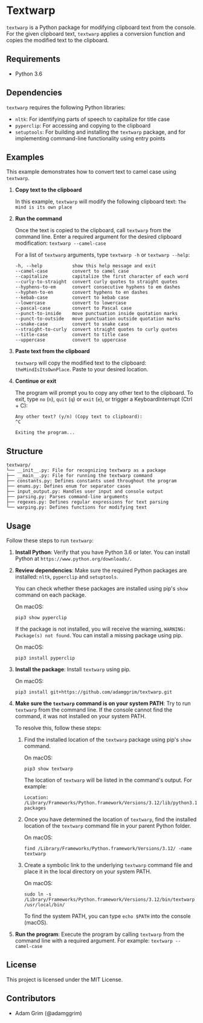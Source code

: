 # Textwarp

`textwarp` is a Python package for modifying clipboard text from the console. For the given clipboard text, `textwarp` applies a conversion function and copies the modified text to the clipboard.

## Requirements

- Python 3.6

## Dependencies

`textwarp` requires the following Python libraries:

- `nltk`: For identifying parts of speech to capitalize for title case
- `pyperclip`: For accessing and copying to the clipboard
- `setuptools`: For building and installing the `textwarp` package, and for implementing command-line functionality using entry points

## Examples

This example demonstrates how to convert text to camel case using `textwarp`.

1. **Copy text to the clipboard**

    In this example, `textwarp` will modify the following clipboard text: `The mind is its own place`

2. **Run the command**

    Once the text is copied to the clipboard, call `textwarp` from the command line. Enter a required argument for the desired clipboard modification: `textwarp --camel-case`

    For a list of `textwarp` arguments, type `textwarp -h` or `textwarp --help`:
    ```
    -h, --help           show this help message and exit
    --camel-case         convert to camel case
    --capitalize         capitalize the first character of each word
    --curly-to-straight  convert curly quotes to straight quotes
    --hyphens-to-em      convert consecutive hyphens to em dashes
    --hyphen-to-en       convert hyphens to en dashes
    --kebab-case         convert to kebab case
    --lowercase          convert to lowercase
    --pascal-case        convert to Pascal case
    --punct-to-inside    move punctuation inside quotation marks
    --punct-to-outside   move punctuation outside quotation marks
    --snake-case         convert to snake case
    --straight-to-curly  convert straight quotes to curly quotes
    --title-case         convert to title case
    --uppercase          convert to uppercase
    ```

3. **Paste text from the clipboard**

    `textwarp` will copy the modified text to the clipboard: `theMindIsItsOwnPlace`. Paste to your desired location.

4. **Continue or exit**

    The program will prompt you to copy any other text to the clipboard. To exit, type `no` (`n`), `quit` (`q`) or `exit` (`e`), or trigger a KeyboardInterrupt (Ctrl + C):

    ```
    Any other text? (y/n) (Copy text to clipboard):
    ^C

    Exiting the program...
    ```

## Structure

```
textwarp/
└── __init__.py: File for recognizing textwarp as a package
├── __main__.py: File for running the textwarp command
├── constants.py: Defines constants used throughout the program
├── enums.py: Defines enum for separator cases
├── input_output.py: Handles user input and console output
├── parsing.py: Parses command-line arguments
├── regexes.py: Defines regular expressions for text parsing
└── warping.py: Defines functions for modifying text
```

## Usage

Follow these steps to run `textwarp`:

1. **Install Python**: Verify that you have Python 3.6 or later. You can install Python at `https://www.python.org/downloads/`.
2. **Review dependencies**: Make sure the required Python packages are installed: `nltk`, `pyperclip` and `setuptools`.

    You can check whether these packages are installed using pip's `show` command on each package.

    On macOS:
    ```
    pip3 show pyperclip
    ```

    If the package is not installed, you will receive the warning, `WARNING: Package(s) not found`. You can install a missing package using pip.

    On macOS:
    ```
    pip3 install pyperclip
    ```

3. **Install the package**: Install `textwarp` using pip.

    On macOS:

    ```
    pip3 install git+https://github.com/adamggrim/textwarp.git
    ```

4. **Make sure the `textwarp` command is on your system PATH**: Try to run `textwarp` from the command line. If the console cannot find the command, it was not installed on your system PATH.

    To resolve this, follow these steps:

    1. Find the installed location of the `textwarp` package using pip's `show` command.

        On macOS:
        ```
        pip3 show textwarp
        ```

        The location of `textwarp` will be listed in the command's output. For example:
        ```
        Location: /Library/Frameworks/Python.framework/Versions/3.12/lib/python3.12/site-packages
        ```

    2. Once you have determined the location of `textwarp`, find the installed location of the `textwarp` command file in your parent Python folder.

        On macOS:
        ```
        find /Library/Frameworks/Python.framework/Versions/3.12/ -name textwarp
        ```

    3. Create a symbolic link to the underlying `textwarp` command file and place it in the local directory on your system PATH.

        On macOS:

        ```
        sudo ln -s /Library/Frameworks/Python.framework/Versions/3.12/bin/textwarp /usr/local/bin/
        ```

        To find the system PATH, you can type `echo $PATH` into the console (macOS).

5. **Run the program**: Execute the program by calling `textwarp` from the command line with a required argument. For example: `textwarp --camel-case`

## License

This project is licensed under the MIT License.

## Contributors

- Adam Grim (@adamggrim)